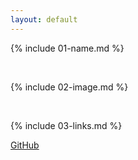 ```yaml
---
layout: default
---
```


{% include 01-name.md %}

<br>

{% include 02-image.md %}

<br>

{% include 03-links.md %}

[GitHub](http://github.com)

